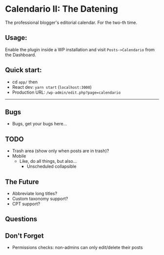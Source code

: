 # Calendario II: The Datening

The professional blogger's editorial calendar. For the two-th time.

## Usage:

Enable the plugin inside a WP installation and visit `Posts->Calendario` from the Dashboard.

## Quick start:

-   cd `app/`
    then
-   React dev: `yarn start` (`localhost:3000`)
-   Production URL: `/wp-admin/edit.php?page=calendario`

---

## Bugs

-   Bugs, get your bugs here...

## TODO

-   Trash area (show only when posts are in trash)?
-   Mobile
    -   Like, do all things, but also...
        -   Unscheduled collapsible

## The Future

-   Abbreviate long titles?
-   Custom taxonomy support?
-   CPT support?

## Questions

## Don't Forget

-   Permissions checks: non-admins can only edit/delete their posts
